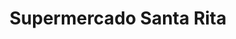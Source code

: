 ---
title: "Supermercado Santa Rita"
url: /general-pinto/supermercado-santa-rita/
shop: supermercado
---
